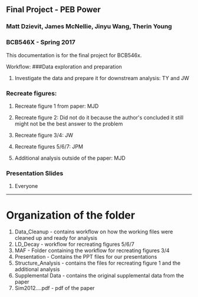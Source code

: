 ## Final Project - PEB Power  
### Matt Dzievit, James McNellie, Jinyu Wang, Therin Young

### BCB546X - Spring 2017

This documentation is for the final project for BCB546x.

Workflow:
###Data exploration and preparation
1. Investigate the data and prepare it for downstream analysis: TY and JW

### Recreate figures:
1. Recreate figure 1 from paper: MJD

2. Recreate figure 2: Did not do it because the author's concluded it still might not be the best answer to the problem

3. Recreate figure 3/4: JW

4. Recreate figures 5/6/7: JPM

5. Additional analysis outside of the paper: MJD


### Presentation Slides
1. Everyone


---
# Organization of the folder
1. Data_Cleanup - contains workflow on how the working files were cleaned up and ready for analysis
2. LD_Decay - workflow for recreating figures 5/6/7
3. MAF - Folder containing the workflow for recreating figures 3/4
4. Presentation - Contains the PPT files for our presentations
5. Structure_Analysis - contains the files for recreating figure 1 and the additional analysis
6. Supplemental Data - contains the original supplemental data from the paper
7. Sim2012....pdf - pdf of the paper
